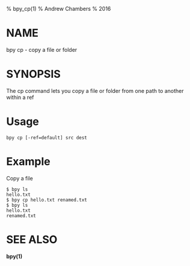 % bpy_cp(1)
% Andrew Chambers
% 2016

# NAME

bpy cp - copy a file or folder

# SYNOPSIS

The cp command lets you copy a file or folder from one path to another within a ref

# Usage

```bpy cp [-ref=default] src dest```

# Example

Copy a file

```
$ bpy ls
hello.txt
$ bpy cp hello.txt renamed.txt
$ bpy ls
hello.txt
renamed.txt
```

# SEE ALSO

**bpy(1)**
